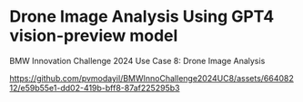 # Drone Image Analysis Using GPT4 vision-preview model
BMW Innovation Challenge 2024 Use Case 8: Drone Image Analysis


https://github.com/pvmodayil/BMWInnoChallenge2024UC8/assets/66408212/e59b55e1-dd02-419b-bff8-87af225295b3

